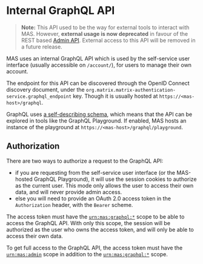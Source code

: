 # Internal GraphQL API

> **Note:** This API used to be the way for external tools to interact with MAS. However, **external usage is now deprecated** in favour of the REST based [Admin API](../topics/admin-api.md). External access to this API will be removed in a future release.

MAS uses an internal GraphQL API which is used by the self-service user interface (usually accessible on `/account/`), for users to manage their own account.

The endpoint for this API can be discovered through the OpenID Connect discovery document, under the `org.matrix.matrix-authentication-service.graphql_endpoint` key.
Though it is usually hosted at `https://<mas-host>/graphql`.

GraphQL uses [a self-describing schema](https://github.com/element-hq/matrix-authentication-service/blob/main/frontend/schema.graphql), which means that the API can be explored in tools like the GraphQL Playground.
If enabled, MAS hosts an instance of the playground at `https://<mas-host>/graphql/playground`.

## Authorization

There are two ways to authorize a request to the GraphQL API:

 - if you are requesting from the self-service user interface (or the MAS-hosted GraphQL Playground), it will use the session cookies to authorize as the current user. This mode only allows the user to access their own data, and will never provide admin access.
 - else you will need to provide an OAuth 2.0 access token in the `Authorization` header, with the `Bearer` scheme.

The access token must have the [`urn:mas:graphql:*`] scope to be able to access the GraphQL API.
With only this scope, the session will be authorized as the user who owns the access token, and will only be able to access their own data.

To get full access to the GraphQL API, the access token must have the [`urn:mas:admin`] scope in addition to the [`urn:mas:graphql:*`] scope.

[`urn:mas:graphql:*`]: ../reference/scopes.md#urnmasgraphql
[`urn:mas:admin`]: ../reference/scopes.md#urnmasadmin
